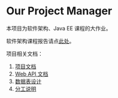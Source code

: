 # Our Project Manager
本项目为软件架构、Java EE 课程的大作业。

软件架构课程报告请点[此处](https://github.com/whatss7/OurProjectManager/releases/tag/v1.0)。

项目相关文档：

1. [项目文档](./docs/document.md)
1. [Web API 文档](https://github.com/whatss7/OurProjectManager/tree/master/docs/web-api)
1. [数据表设计](./docs/db-table.md)
1. [分工说明](./docs/一些说明.md)
